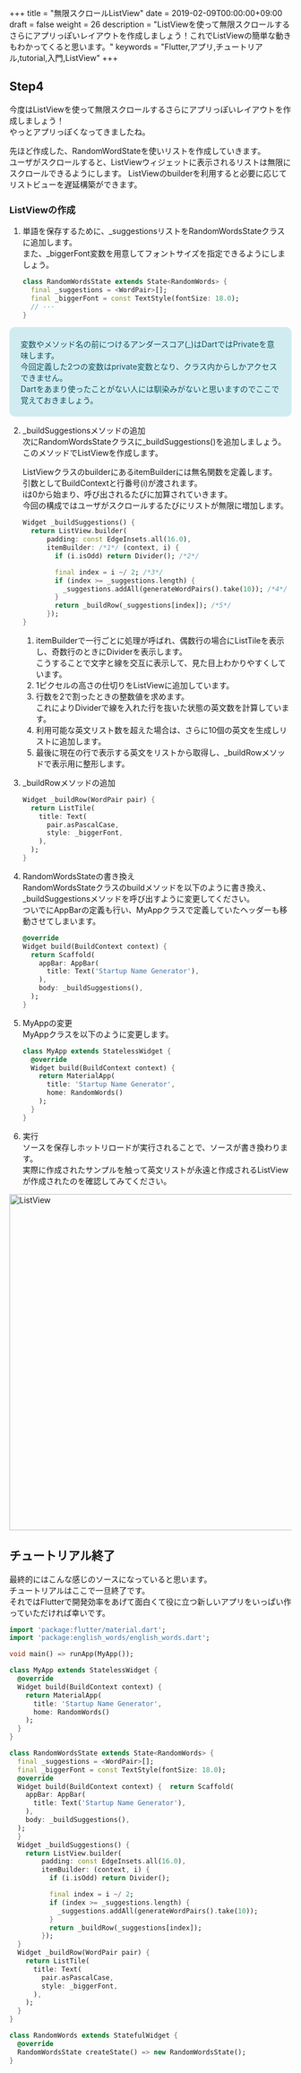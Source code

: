 +++
title = "無限スクロールListView"
date = 2019-02-09T00:00:00+09:00
draft = false
weight = 26
description = "ListViewを使って無限スクロールするさらにアプリっぽいレイアウトを作成しましょう！これでListViewの簡単な動きもわかってくると思います。"
keywords = "Flutter,アプリ,チュートリアル,tutorial,入門,ListView"
+++

## Step4

今度はListViewを使って無限スクロールするさらにアプリっぽいレイアウトを作成しましょう！  
やっとアプリっぽくなってきましたね。

先ほど作成した、RandomWordStateを使いリストを作成していきます。   
ユーザがスクロールすると、ListViewウィジェットに表示されるリストは無限にスクロールできるようにします。
ListViewのbuilderを利用すると必要に応じてリストビューを遅延構築ができます。


### ListViewの作成

1. 単語を保存するために、_suggestionsリストをRandomWordsStateクラスに追加します。   
また、_biggerFont変数を用意してフォントサイズを指定できるようにしましょう。

    ```dart
    class RandomWordsState extends State<RandomWords> {
      final _suggestions = <WordPair>[];
      final _biggerFont = const TextStyle(fontSize: 18.0);
      // ···
    }
    ```
<div style="background-color:#d1ecf1;padding:20px;color:#0c5460;border-radius:10px;">
<span>
変数やメソッド名の前につけるアンダースコア(_)はDartではPrivateを意味します。<br/>  
今回定義した2つの変数はprivate変数となり、クラス内からしかアクセスできません。<br/>  
Dartをあまり使ったことがない人には馴染みがないと思いますのでここで覚えておきましょう。<br/>
</span>
</div>

2. _buildSuggestionsメソッドの追加   
    次にRandomWordsStateクラスに_buildSuggestions()を追加しましょう。   
    このメソッドでListViewを作成します。

    ListViewクラスのbuilderにあるitemBuilderには無名関数を定義します。  
    引数としてBuildContextと行番号(i)が渡されます。  
    iは0から始まり、呼び出されるたびに加算されていきます。  
    今回の構成ではユーザがスクロールするたびにリストが無限に増加します。 


    ```dart
    Widget _buildSuggestions() {
      return ListView.builder(
          padding: const EdgeInsets.all(16.0),
          itemBuilder: /*1*/ (context, i) {
            if (i.isOdd) return Divider(); /*2*/
    
            final index = i ~/ 2; /*3*/
            if (index >= _suggestions.length) {
              _suggestions.addAll(generateWordPairs().take(10)); /*4*/
            }
            return _buildRow(_suggestions[index]); /*5*/
          });
    }
    ```
 
    1. itemBuilderで一行ごとに処理が呼ばれ、偶数行の場合にListTileを表示し、奇数行のときにDividerを表示します。   
    こうすることで文字と線を交互に表示して、見た目上わかりやすくしています。
    2. 1ピクセルの高さの仕切りをListViewに追加しています。
    3. 行数を2で割ったときの整数値を求めます。   
    これによりDividerで線を入れた行を抜いた状態の英文数を計算しています。 
    4. 利用可能な英文リスト数を超えた場合は、さらに10個の英文を生成しリストに追加します。
    5. 最後に現在の行で表示する英文をリストから取得し、_buildRowメソッドで表示用に整形します。

3. _buildRowメソッドの追加
    
    ```dart
    Widget _buildRow(WordPair pair) {
      return ListTile(
        title: Text(
          pair.asPascalCase,
          style: _biggerFont, 
        ),
      );
    }
    ```

4. RandomWordsStateの書き換え   
    RandomWordsStateクラスのbuildメソッドを以下のように書き換え、_buildSuggestionsメソッドを呼び出すように変更してください。   
    ついでにAppBarの定義も行い、MyAppクラスで定義していたヘッダーも移動させてしまいます。
    ```dart
    @override
    Widget build(BuildContext context) {
      return Scaffold(
        appBar: AppBar(
          title: Text('Startup Name Generator'),
        ),
        body: _buildSuggestions(),
      );
    }
    ```

5. MyAppの変更   
    MyAppクラスを以下のように変更します。
    ```dart
    class MyApp extends StatelessWidget {
      @override
      Widget build(BuildContext context) {
        return MaterialApp(
          title: 'Startup Name Generator',
          home: RandomWords()
        );
      }
    }
    ```

6. 実行   
ソースを保存しホットリロードが実行されることで、ソースが書き換わります。  
実際に作成されたサンプルを触って英文リストが永遠と作成されるListViewが作成されたのを確認してみてください。  
<img src="https://flutter.ctrnost.com/images/tutorial/06/01_ListView.png" width="600px"  alt="ListView">

## チュートリアル終了
最終的にはこんな感じのソースになっていると思います。  
チュートリアルはここで一旦終了です。  
それではFlutterで開発効率をあげて面白くて役に立つ新しいアプリをいっぱい作っていただければ幸いです。

```dart
import 'package:flutter/material.dart';
import 'package:english_words/english_words.dart';

void main() => runApp(MyApp());

class MyApp extends StatelessWidget {
  @override
  Widget build(BuildContext context) {
    return MaterialApp(
      title: 'Startup Name Generator',
      home: RandomWords()
    );
  }
}

class RandomWordsState extends State<RandomWords> {
  final _suggestions = <WordPair>[];
  final _biggerFont = const TextStyle(fontSize: 18.0);
  @override
  Widget build(BuildContext context) {  return Scaffold(
    appBar: AppBar(
      title: Text('Startup Name Generator'),
    ),
    body: _buildSuggestions(),
  );
  }
  Widget _buildSuggestions() {
    return ListView.builder(
        padding: const EdgeInsets.all(16.0),
        itemBuilder: (context, i) {
          if (i.isOdd) return Divider();

          final index = i ~/ 2;
          if (index >= _suggestions.length) {
            _suggestions.addAll(generateWordPairs().take(10));
          }
          return _buildRow(_suggestions[index]);
        });
  }
  Widget _buildRow(WordPair pair) {
    return ListTile(
      title: Text(
        pair.asPascalCase,
        style: _biggerFont,
      ),
    );
  }
}

class RandomWords extends StatefulWidget {
  @override
  RandomWordsState createState() => new RandomWordsState();
}
```
